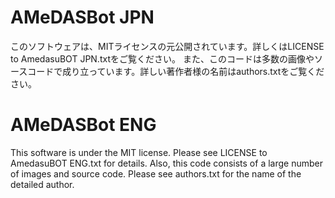 # AMeDASBot JPN
このソフトウェアは、MITライセンスの元公開されています。詳しくはLICENSE to AmedasuBOT JPN.txtをご覧ください。
また、このコードは多数の画像やソースコードで成り立っています。詳しい著作者様の名前はauthors.txtをご覧ください。

# AMeDASBot ENG
 This software is under the MIT license. Please see LICENSE to AmedasuBOT ENG.txt for details.
 Also, this code consists of a large number of images and source code. Please see authors.txt for the name of the detailed author.
